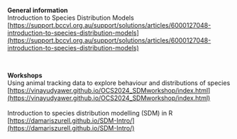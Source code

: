 <b>General information</b><br>
Introduction to Species Distribution Models<br>
[https://support.bccvl.org.au/support/solutions/articles/6000127048-introduction-to-species-distribution-models](https://support.bccvl.org.au/support/solutions/articles/6000127048-introduction-to-species-distribution-models)

<br>

<b>Workshops</b><br>
Using animal tracking data to explore behaviour and distributions of species <br>
[https://vinayudyawer.github.io/OCS2024_SDMworkshop/index.html](https://vinayudyawer.github.io/OCS2024_SDMworkshop/index.html) <br>
<br>
Introduction to species distribution modelling (SDM) in R <br>
[https://damariszurell.github.io/SDM-Intro/](https://damariszurell.github.io/SDM-Intro/)
